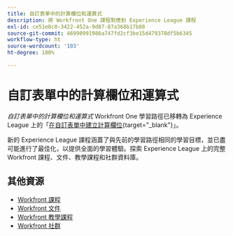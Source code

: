 ```yaml
---
title: 自訂表單中的計算欄位和運算式
description: 將 Workfront One 課程對應到 Experience League 課程
exl-id: ce51e8c0-3422-452a-9d87-87a368b17b08
source-git-commit: 46990991986a747fd2cf3be15d479378df5b6345
workflow-type: ht
source-wordcount: '103'
ht-degree: 100%

---
```


# 自訂表單中的計算欄位和運算式

*自訂表單中的計算欄位和運算式* Workfront One 學習路徑已移轉為 Experience League 上的「[在自訂表單中建立計算欄位](https://experienceleague.adobe.com/?recommended=Workfront-L-1-2022.1.calculatedfields){target="_blank"}」。

新的 Experience League 課程涵蓋了與先前的學習路徑相同的學習目標，並已盡可能進行了最佳化，以提供全面的學習體驗。探索 Experience League 上的完整 Workfront 課程、文件、教學課程和社群資料庫。

## 其他資源

* [Workfront 課程](https://experienceleague.adobe.com/?lang=en&amp;Solution=Workfront#courses)
* [Workfront 文件](https://experienceleague.adobe.com/docs/workfront.html)
* [Workfront 教學課程](https://experienceleague.adobe.com/docs/workfront-learn/tutorials-workfront/home.html)
* [Workfront 社群](https://experienceleaguecommunities.adobe.com/t5/workfront/ct-p/workfront)

